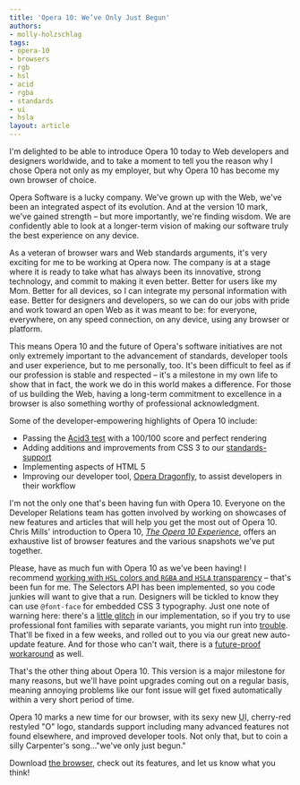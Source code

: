 ```yaml
---
title: 'Opera 10: We’ve Only Just Begun'
authors:
- molly-holzschlag
tags:
- opera-10
- browsers
- rgb
- hsl
- acid
- rgba
- standards
- ui
- hsla
layout: article
---
```

<p>I&#39;m delighted to be able to introduce Opera 10 today to Web developers and designers worldwide, and to take a moment to tell you the reason why I chose Opera not only as my employer, but why Opera 10 has become my own browser of choice.</p>

<p>Opera Software is a lucky company. We&#39;ve grown up with the Web, we&#39;ve been an integrated aspect of its evolution. And at the version 10 mark, we&#39;ve gained strength – but more importantly, we&#39;re finding wisdom. We are confidently able to look at a longer-term vision of making our software truly the best experience on any device.</p>

<p>As a veteran of browser wars and Web standards arguments, it&#39;s very exciting for me to be working at Opera now. The company is at a stage where it is ready to take what has always been its innovative, strong technology, and commit to making it even better. Better for users like my Mom. Better for all devices, so I can integrate my personal information with ease. Better for designers and developers, so we can do our jobs with pride and work toward an open Web as it was meant to be: for everyone, everywhere, on any speed connection, on any device, using any browser or platform.</p>

<p>This means Opera 10 and the future of Opera&#39;s software initiatives are not only extremely important to the advancement of standards, developer tools and user experience, but to me personally, too. It&#39;s been difficult to feel as if our profession is stable and respected – it&#39;s a milestone in my own life to show that in fact, the work we do in this world makes a difference. For those of us building the Web, having a long-term commitment to excellence in a browser is also something worthy of professional acknowledgment.</p>

<p>Some of the developer-empowering highlights of Opera 10 include:</p>

<ul>
<li>Passing the <a href="http://acid3.acidtests.org/">Acid3 test</a> with a 100/100 score and perfect rendering</li>
<li>Adding additions and improvements from CSS 3 to our <a href="http://www.opera.com/docs/specs/presto22/" target="_blank">standards-support</a></li>
<li>Implementing aspects of HTML 5</li>
<li>Improving our developer tool, <a href="http://www.opera.com/dragonfly/">Opera Dragonfly</a>, to assist developers in their workflow</li>
</ul>

<p>I&#39;m not the only one that&#39;s been having fun with Opera 10. Everyone on the Developer Relations team has gotten involved by working on showcases of new features and articles that will help you get the most out of Opera 10. Chris Mills&#39; introduction to Opera 10, <a href="http://dev.opera.com/articles/view/the-opera-10-experience/"><cite>The Opera 10 Experience</cite></a>, offers an exhaustive list of browser features and the various snapshots we&#39;ve put together. </p>

<p>Please, have as much fun with Opera 10 as we&#39;ve been having! I recommend <a href="http://dev.opera.com/articles/view/color-in-opera-10-hsl-rgb-and-alpha-transparency/" target="_blank">working with <code><abbr title="Hue, Saturation, Lightness">HSL</abbr></code> colors and <code><abbr title="Red, Green, Blue, alpha">RGBA</abbr></code> and <code><abbr title="Hue, Saturation, Lightness, alpha">HSLA</abbr></code> transparency</a>  – that&#39;s been fun for me. The Selectors API has been implemented, so you code junkies will want to give that a run. Designers will be tickled to know they can use <code>@font-face</code> for embedded CSS 3 typography. Just one note of warning here: there&#39;s a <a href="http://dev.opera.com/articles/view/the-opera-10-experience/#webfontsissue">little glitch</a> in our implementation, so if you try to use professional font families with separate variants, you might run into <a href="http://devfiles.myopera.com/articles/751/webfonts-problem.html">trouble</a>. That&#39;ll be fixed in a few weeks, and rolled out to you via our great new auto-update feature. And for those who can&#39;t wait, there is a <a href="http://devfiles.myopera.com/articles/751/webfonts-workaround.html">future-proof workaround</a> as well.</p>

<p>That&#39;s the other thing about Opera 10. This version is a major milestone for many reasons, but we&#39;ll have point upgrades coming out on a regular basis, meaning annoying problems like our font issue will get fixed automatically within a very short period of time.</p>

<p>Opera 10 marks a new time for our browser, with its sexy new <abbr title="User Interface">UI</abbr>, cherry-red restyled &quot;O&quot; logo, standards support including many advanced features not found elsewhere, and improved developer tools. Not only that, but to coin a silly Carpenter&#39;s song...&quot;we&#39;ve only just begun.&quot;</p>

<p>Download <a href="http://www.opera.com/browser" target="_blank">the browser</a>, check out its features, and let us know what you think!</p>
